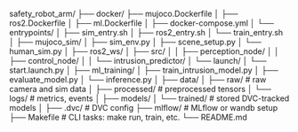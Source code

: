 safety_robot_arm/
├── docker/
   ├── mujoco.Dockerfile
│   ├── ros2.Dockerfile
│   ├── ml.Dockerfile
│   ├── docker-compose.yml
│   └── entrypoints/
│       ├── sim_entry.sh
│       ├── ros2_entry.sh
│       └── train_entry.sh
│
├── mujoco_sim/
│   ├── sim_env.py
│   ├── scene_setup.py
│   └── human_sim.py
│
├── ros2_ws/
│   ├── src/
│   │   ├── perception_node/
│   │   ├── control_node/
│   │   └── intrusion_predictor/
│   └── launch/
│       └── start.launch.py
│
├── ml_training/
│   ├── train_intrusion_model.py
│   ├── evaluate_model.py
│   └── inference.py
│
├── data/
│   ├── raw/                     # raw camera and sim data
│   ├── processed/               # preprocessed tensors
│   └── logs/                    # metrics, events
│
├── models/
│   └── trained/                 # stored DVC-tracked models
│
├── .dvc/                        # DVC config
├── mlflow/                     # MLflow or wandb setup
├── Makefile                    # CLI tasks: make run, train, etc.
└── README.md
